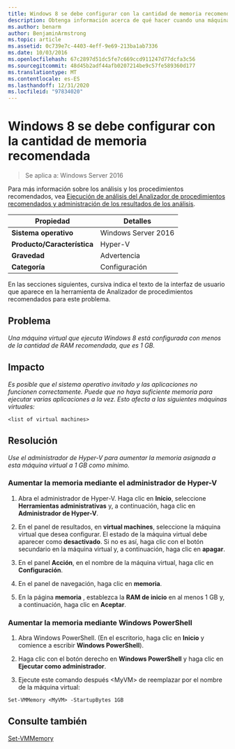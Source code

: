 ```yaml
---
title: Windows 8 se debe configurar con la cantidad de memoria recomendada
description: Obtenga información acerca de qué hacer cuando una máquina virtual que ejecuta Windows 8 está configurada con menos de la cantidad de RAM recomendada, que es 1 GB.
ms.author: benarm
author: BenjaminArmstrong
ms.topic: article
ms.assetid: 0c739e7c-4403-4eff-9e69-213ba1ab7336
ms.date: 10/03/2016
ms.openlocfilehash: 67c2897d51dc5fe7c669ccd911247d77dcfa3c56
ms.sourcegitcommit: 48d45b2adf44afb0207214be9c57fe589360d177
ms.translationtype: MT
ms.contentlocale: es-ES
ms.lasthandoff: 12/31/2020
ms.locfileid: "97834020"
---
```

# <a name="windows-8-should-be-configured-with-the-recommended-amount-of-memory"></a>Windows 8 se debe configurar con la cantidad de memoria recomendada

>Se aplica a: Windows Server 2016

Para más información sobre los análisis y los procedimientos recomendados, vea [Ejecución de análisis del Analizador de procedimientos recomendados y administración de los resultados de los análisis](https://go.microsoft.com/fwlink/p/?LinkID=223177).

|Propiedad|Detalles|
|-|-|
|**Sistema operativo**|Windows Server 2016|
|**Producto/Característica**|Hyper-V|
|**Gravedad**|Advertencia|
|**Categoría**|Configuración|

En las secciones siguientes, cursiva indica el texto de la interfaz de usuario que aparece en la herramienta de Analizador de procedimientos recomendados para este problema.

## <a name="issue"></a>**Problema**
*Una máquina virtual que ejecuta Windows 8 está configurada con menos de la cantidad de RAM recomendada, que es 1 GB.*

## <a name="impact"></a>**Impacto**
*Es posible que el sistema operativo invitado y las aplicaciones no funcionen correctamente. Puede que no haya suficiente memoria para ejecutar varias aplicaciones a la vez. Esto afecta a las siguientes máquinas virtuales:*
```
<list of virtual machines>
```
## <a name="resolution"></a>**Resolución**
*Use el administrador de Hyper-V para aumentar la memoria asignada a esta máquina virtual a 1 GB como mínimo.*

### <a name="increase-the-memory-using-hyper-v-manager"></a>Aumentar la memoria mediante el administrador de Hyper-V

1.  Abra el administrador de Hyper-V. Haga clic en **Inicio**, seleccione **Herramientas administrativas** y, a continuación, haga clic en **Administrador de Hyper-V**.

2.  En el panel de resultados, en **virtual machines**, seleccione la máquina virtual que desea configurar. El estado de la máquina virtual debe aparecer como **desactivado**. Si no es así, haga clic con el botón secundario en la máquina virtual y, a continuación, haga clic en **apagar**.

3.  En el panel **Acción**, en el nombre de la máquina virtual, haga clic en **Configuración**.

4.  En el panel de navegación, haga clic en **memoria**.

5.  En la página **memoria** , establezca la **RAM de inicio** en al menos 1 GB y, a continuación, haga clic en **Aceptar**.

### <a name="increase-the-memory-using-windows-powershell"></a>Aumentar la memoria mediante Windows PowerShell

1.  Abra Windows PowerShell. (En el escritorio, haga clic en **Inicio** y comience a escribir **Windows PowerShell**).

2.  Haga clic con el botón derecho en **Windows PowerShell** y haga clic en **Ejecutar como administrador**.

3.  Ejecute este comando después \<MyVM> de reemplazar por el nombre de la máquina virtual:

```
Set-VMMemory <MyVM> -StartupBytes 1GB
```

## <a name="see-also"></a>Consulte también
[Set-VMMemory](/powershell/module/hyper-v/set-vmmemory)

